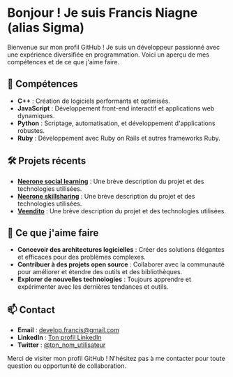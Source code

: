 # Bonjour ! Je suis Francis Niagne (alias Sigma)

Bienvenue sur mon profil GitHub ! Je suis un développeur passionné avec une expérience diversifiée en programmation. Voici un aperçu de mes compétences et de ce que j'aime faire.

## 🚀 Compétences

- **C++** : Création de logiciels performants et optimisés.
- **JavaScript** : Développement front-end interactif et applications web dynamiques.
- **Python** : Scriptage, automatisation, et développement d'applications robustes.
- **Ruby** : Développement avec Ruby on Rails et autres frameworks Ruby.

## 🛠️ Projets récents

- **[Neerone social learning](lien_vers_le_projet)** : Une brève description du projet et des technologies utilisées.
- **[Neerone skillsharing](lien_vers_le_projet)** : Une brève description du projet et des technologies utilisées.
- **[Veendito](https://seller.veendito.com/)** : Une brève description du projet et des technologies utilisées.

## 🌟 Ce que j'aime faire

- **Concevoir des architectures logicielles** : Créer des solutions élégantes et efficaces pour des problèmes complexes.
- **Contribuer à des projets open source** : Collaborer avec la communauté pour améliorer et étendre des outils et des bibliothèques.
- **Explorer de nouvelles technologies** : Toujours apprendre et expérimenter avec les dernières tendances et outils.

## 📫 Contact

- **Email** : [develop.francis@gmail.com](mailto:develop.francis@gmail.com)
- **LinkedIn** : [Ton profil LinkedIn](lien_vers_ton_profil_LinkedIn)
- **Twitter** : [@ton_nom_utilisateur](https://twitter.com/ton_nom_utilisateur)

Merci de visiter mon profil GitHub ! N'hésitez pas à me contacter pour toute question ou opportunité de collaboration.

